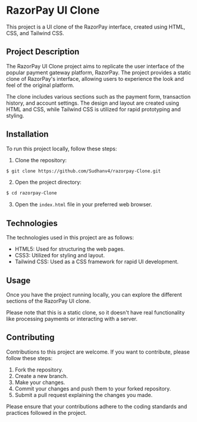 # RazorPay UI Clone

This project is a UI clone of the RazorPay interface, created using HTML, CSS, and Tailwind CSS.

## Project Description

The RazorPay UI Clone project aims to replicate the user interface of the popular payment gateway platform, RazorPay. The project provides a static clone of RazorPay's interface, allowing users to experience the look and feel of the original platform.

The clone includes various sections such as the payment form, transaction history, and account settings. The design and layout are created using HTML and CSS, while Tailwind CSS is utilized for rapid prototyping and styling.

## Installation

To run this project locally, follow these steps:

1. Clone the repository:

```bash
$ git clone https://github.com/Sudhanv4/razorpay-Clone.git
```

2. Open the project directory:

```bash
$ cd razorpay-Clone
```

3. Open the `index.html` file in your preferred web browser.

## Technologies

The technologies used in this project are as follows:

- HTML5: Used for structuring the web pages.
- CSS3: Utilized for styling and layout.
- Tailwind CSS: Used as a CSS framework for rapid UI development.

## Usage

Once you have the project running locally, you can explore the different sections of the RazorPay UI clone.

Please note that this is a static clone, so it doesn't have real functionality like processing payments or interacting with a server.

## Contributing

Contributions to this project are welcome. If you want to contribute, please follow these steps:

1. Fork the repository.
2. Create a new branch.
3. Make your changes.
4. Commit your changes and push them to your forked repository.
5. Submit a pull request explaining the changes you made.

Please ensure that your contributions adhere to the coding standards and practices followed in the project.
